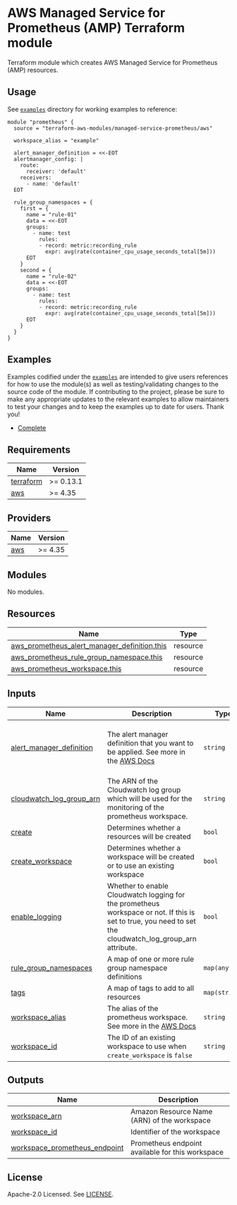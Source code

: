 # AWS Managed Service for Prometheus (AMP) Terraform module

Terraform module which creates AWS Managed Service for Prometheus (AMP) resources.

## Usage

See [`examples`](https://github.com/terraform-aws-modules/terraform-aws-managed-service-prometheus/tree/master/examples) directory for working examples to reference:

```hcl
module "prometheus" {
  source = "terraform-aws-modules/managed-service-prometheus/aws"

  workspace_alias = "example"

  alert_manager_definition = <<-EOT
  alertmanager_config: |
    route:
      receiver: 'default'
    receivers:
      - name: 'default'
  EOT

  rule_group_namespaces = {
    first = {
      name = "rule-01"
      data = <<-EOT
      groups:
        - name: test
          rules:
          - record: metric:recording_rule
            expr: avg(rate(container_cpu_usage_seconds_total[5m]))
      EOT
    }
    second = {
      name = "rule-02"
      data = <<-EOT
      groups:
        - name: test
          rules:
          - record: metric:recording_rule
            expr: avg(rate(container_cpu_usage_seconds_total[5m]))
      EOT
    }
  }
}
```

## Examples

Examples codified under the [`examples`](https://github.com/terraform-aws-modules/terraform-aws-managed-service-prometheus/tree/master/examples) are intended to give users references for how to use the module(s) as well as testing/validating changes to the source code of the module. If contributing to the project, please be sure to make any appropriate updates to the relevant examples to allow maintainers to test your changes and to keep the examples up to date for users. Thank you!

- [Complete](https://github.com/terraform-aws-modules/terraform-aws-managed-service-prometheus/tree/master/examples/complete)

<!-- BEGINNING OF PRE-COMMIT-TERRAFORM DOCS HOOK -->
## Requirements

| Name | Version |
|------|---------|
| <a name="requirement_terraform"></a> [terraform](#requirement\_terraform) | >= 0.13.1 |
| <a name="requirement_aws"></a> [aws](#requirement\_aws) | >= 4.35 |

## Providers

| Name | Version |
|------|---------|
| <a name="provider_aws"></a> [aws](#provider\_aws) | >= 4.35 |

## Modules

No modules.

## Resources

| Name | Type |
|------|------|
| [aws_prometheus_alert_manager_definition.this](https://registry.terraform.io/providers/hashicorp/aws/latest/docs/resources/prometheus_alert_manager_definition) | resource |
| [aws_prometheus_rule_group_namespace.this](https://registry.terraform.io/providers/hashicorp/aws/latest/docs/resources/prometheus_rule_group_namespace) | resource |
| [aws_prometheus_workspace.this](https://registry.terraform.io/providers/hashicorp/aws/latest/docs/resources/prometheus_workspace) | resource |

## Inputs

| Name | Description | Type | Default | Required |
|------|-------------|------|---------|:--------:|
| <a name="input_alert_manager_definition"></a> [alert\_manager\_definition](#input\_alert\_manager\_definition) | The alert manager definition that you want to be applied. See more in the [AWS Docs](https://docs.aws.amazon.com/prometheus/latest/userguide/AMP-alert-manager.html) | `string` | `"alertmanager_config: |\n  route:\n    receiver: 'default'\n  receivers:\n    - name: 'default'\n"` | no |
| <a name="input_cloudwatch_log_group_arn"></a> [cloudwatch\_log\_group\_arn](#input\_cloudwatch\_log\_group\_arn) | The ARN of the Cloudwatch log group which will be used for the monitoring of the prometheus workspace. | `string` | `null` | no |
| <a name="input_create"></a> [create](#input\_create) | Determines whether a resources will be created | `bool` | `true` | no |
| <a name="input_create_workspace"></a> [create\_workspace](#input\_create\_workspace) | Determines whether a workspace will be created or to use an existing workspace | `bool` | `true` | no |
| <a name="input_enable_logging"></a> [enable\_logging](#input\_enable\_logging) | Whether to enable Cloudwatch logging for the prometheus workspace or not. If this is set to true, you need to set the cloudwatch\_log\_group\_arn attribute. | `bool` | `false` | no |
| <a name="input_rule_group_namespaces"></a> [rule\_group\_namespaces](#input\_rule\_group\_namespaces) | A map of one or more rule group namespace definitions | `map(any)` | `{}` | no |
| <a name="input_tags"></a> [tags](#input\_tags) | A map of tags to add to all resources | `map(string)` | `{}` | no |
| <a name="input_workspace_alias"></a> [workspace\_alias](#input\_workspace\_alias) | The alias of the prometheus workspace. See more in the [AWS Docs](https://docs.aws.amazon.com/prometheus/latest/userguide/AMP-onboard-create-workspace.html) | `string` | `null` | no |
| <a name="input_workspace_id"></a> [workspace\_id](#input\_workspace\_id) | The ID of an existing workspace to use when `create_workspace` is `false` | `string` | `""` | no |

## Outputs

| Name | Description |
|------|-------------|
| <a name="output_workspace_arn"></a> [workspace\_arn](#output\_workspace\_arn) | Amazon Resource Name (ARN) of the workspace |
| <a name="output_workspace_id"></a> [workspace\_id](#output\_workspace\_id) | Identifier of the workspace |
| <a name="output_workspace_prometheus_endpoint"></a> [workspace\_prometheus\_endpoint](#output\_workspace\_prometheus\_endpoint) | Prometheus endpoint available for this workspace |
<!-- END OF PRE-COMMIT-TERRAFORM DOCS HOOK -->

## License

Apache-2.0 Licensed. See [LICENSE](https://github.com/terraform-aws-modules/terraform-aws-managed-service-prometheus/blob/master/LICENSE).
